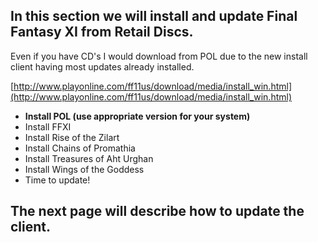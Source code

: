 ## In this section we will install and update Final Fantasy XI from Retail Discs. 
  
Even if you have CD's I would download from POL due to the new install client having most updates already installed.
  
[http://www.playonline.com/ff11us/download/media/install_win.html](http://www.playonline.com/ff11us/download/media/install_win.html)
  
  
+ **Install POL (use appropriate version for your system)**
+ Install FFXI
+ Install Rise of the Zilart
+ Install Chains of Promathia
+ Install Treasures of Aht Urghan
+ Install Wings of the Goddess
+ Time to update!
    
## The next page will describe how to update the client.